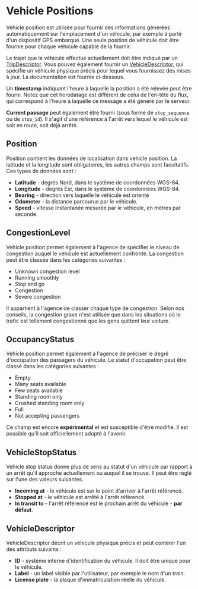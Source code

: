 # Vehicle Positions

Vehicle position est utilisée pour fournir des informations générées automatiquement sur l'emplacement d'un véhicule, par exemple à partir d'un dispositif GPS embarqué. Une seule position de véhicule doit être fournie pour chaque véhicule capable de la fournir.

Le trajet que le véhicule effectue actuellement doit être indiqué par un [TripDescriptor](../reference.md#message-tripdescriptor). Vous pouvez également fournir un [VehicleDescriptor](../reference.md#message-vehicledescriptor), qui spécifie un véhicule physique précis pour lequel vous fournissez des mises à jour. La documentation est fournie ci-dessous.

Un **timestamp** indiquant l'heure à laquelle la position a été relevée peut être fourni. Notez que cet horodatage est différent de celui de l'en-tête du flux, qui correspond à l'heure à laquelle ce message a été généré par le serveur.

**Current passage** peut également être fourni (sous forme de `stop_sequence` ou de `stop_id`). Il s'agit d'une référence à l'arrêt vers lequel le véhicule est soit en route, soit déjà arrêté.

## Position

Position contient les données de localisation dans vehicle position. La latitude et la longitude sont obligatoires, les autres champs sont facultatifs. Ces types de données sont :

*   **Latitude** - degrés Nord, dans le système de coordonnées WGS-84.
*   **Longitude** - degrés Est, dans le système de coordonnées WGS-84.
*   **Bearing** - direction vers laquelle le véhicule est orienté
*   **Odometer** - la distance parcourue par le véhicule.
*   **Speed** - vitesse instantanée mesurée par le véhicule, en mètres par seconde.

## CongestionLevel

Vehicle position permet également à l'agence de spécifier le niveau de congestion auquel le véhicule est actuellement confronté. La congestion peut être classée dans les catégories suivantes :

*   Unknown congestion level
*   Running smoothly
*   Stop and go
*   Congestion
*   Severe congestion

Il appartient à l'agence de classer chaque type de congestion. Selon nos conseils, la congestion grave n'est utilisée que dans les situations où le trafic est tellement congestionné que les gens quittent leur voiture.

## OccupancyStatus

Vehicle position permet également à l'agence de préciser le degré d'occupation des passagers du véhicule. Le statut d'occupation peut être classé dans les catégories suivantes :

*   Empty
*   Many seats available
*   Few seats available
*   Standing room only
*   Crushed standing room only
*   Full
*   Not accepting passengers

Ce champ est encore **expérimental** et est susceptible d'être modifié. Il est possible qu'il soit officiellement adopté à l'avenir.

## VehicleStopStatus

Vehicle stop status donne plus de sens au statut d'un véhicule par rapport à un arrêt qu'il approche actuellement ou auquel il se trouve. Il peut être réglé sur l'une des valeurs suivantes.

*   **Incoming at** - le véhicule est sur le point d'arriver à l'arrêt référencé.
*   **Stopped at** - le véhicule est arrêté à l'arrêt référencé.
*   **In transit to** - l'arrêt référencé est le prochain arrêt du véhicule - **par défaut**.

## VehicleDescriptor

VehicleDescriptor décrit un véhicule physique précis et peut contenir l'un des attributs suivants :

*   **ID** - système interne d'identification du véhicule. Il doit être unique pour le véhicule.
*   **Label** - un label visible par l'utilisateur, par exemple le nom d'un train.
*   **License plate** - la plaque d'immatriculation réelle du véhicule.
